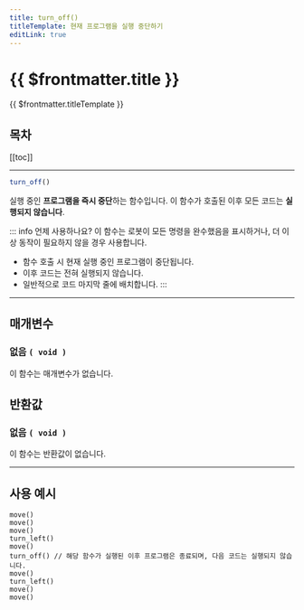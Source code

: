 ```yaml
---
title: turn_off()
titleTemplate: 현재 프로그램을 실행 중단하기
editLink: true
---
```

<Badge type="info" text="함수" /><Badge type="tip" text="기본" />

# {{ $frontmatter.title }}
{{ $frontmatter.titleTemplate }}
## 목차
[[toc]]
***
```javascript
turn_off()
```
실행 중인 **프로그램을 즉시 중단**하는 함수입니다. 이 함수가 호출된 이후 모든 코드는 **실행되지 않습니다**.

::: info 언제 사용하나요?
이 함수는 로봇이 모든 명령을 완수했음을 표시하거나, 더 이상 동작이 필요하지 않을 경우 사용합니다.

* 함수 호출 시 현재 실행 중인 프로그램이 중단됩니다.
* 이후 코드는 전혀 실행되지 않습니다.
* 일반적으로 코드 마지막 줄에 배치합니다.
:::

***
## 매개변수
### **없음 ```( void )```**
이 함수는 매개변수가 없습니다.
## 반환값
### **없음 ```( void )```**
이 함수는 반환값이 없습니다.
***

## 사용 예시
```javascript{6}
move()
move()
move()
turn_left()
move()
turn_off() // 해당 함수가 실행된 이후 프로그램은 종료되며, 다음 코드는 실행되지 않습니다.
move()
turn_left()
move()
move()
```